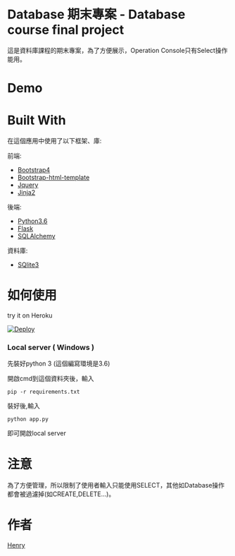 Database 期末專案 - Database course final project
===============================
這是資料庫課程的期末專案，為了方便展示，Operation Console只有Select操作能用。


Demo
===============================



Built With
===============================
在這個應用中使用了以下框架、庫:

前端:
*  [Bootstrap4](https://v4-alpha.getbootstrap.com/)
*  [Bootstrap-html-template](https://github.com/BlackrockDigital/startbootstrap-sb-admin)
*  [Jquery](https://jquery.com/)
*  [Jinja2](http://jinja.pocoo.org/docs/2.10/)

後端:
*  [Python3.6](https://www.python.org/downloads/)
*  [Flask](http://flask.pocoo.org/)
*  [SQLAlchemy](https://www.sqlalchemy.org/)

資料庫:
*  [SQlite3](https://www.sqlite.org/)

如何使用
==============================
try it on Heroku

[![Deploy](https://www.herokucdn.com/deploy/button.svg)](https://heroku.com/deploy)


### Local server ( Windows )

先裝好python 3 (這個編寫環境是3.6)

開啟cmd到這個資料夾後，輸入
```
pip -r requirements.txt
```
裝好後,輸入
```
python app.py
```
即可開啟local server


注意
==============================
為了方便管理，所以限制了使用者輸入只能使用SELECT，其他如Database操作都會被過濾掉(如CREATE,DELETE...)。


作者
==============================
[Henry](https://github.com/henry32144)

